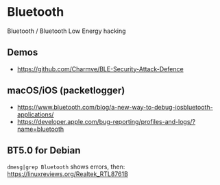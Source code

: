# Bluetooth
Bluetooth / Bluetooth Low Energy hacking

## Demos
* https://github.com/Charmve/BLE-Security-Attack-Defence

## macOS/iOS (packetlogger)
* https://www.bluetooth.com/blog/a-new-way-to-debug-iosbluetooth-applications/
* https://developer.apple.com/bug-reporting/profiles-and-logs/?name=bluetooth

## BT5.0 for Debian
`dmesg|grep Bluetooth` shows errors, then: https://linuxreviews.org/Realtek_RTL8761B
